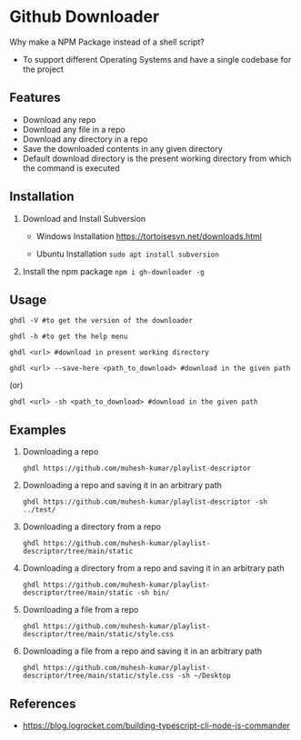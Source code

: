 # Github Downloader

Why make a NPM Package instead of a shell script?

- To support different Operating Systems and have a single codebase for the project

## Features

- Download any repo
- Download any file in a repo
- Download any directory in a repo
- Save the downloaded contents in any given directory
- Default download directory is the present working directory from which the command is executed

## Installation

1. Download and Install Subversion
   - Windows Installation https://tortoisesvn.net/downloads.html

   - Ubuntu Installation `sudo apt install subversion`

2. Install the npm package
   `npm i gh-downloader -g`

## Usage

`ghdl -V #to get the version of the downloader`

`ghdl -h #to get the help menu`

`ghdl <url> #download in present working directory`

`ghdl <url> --save-here <path_to_download> #download in the given path`

(or)

`ghdl <url> -sh <path_to_download> #download in the given path`

## Examples

1. Downloading a repo

   `ghdl https://github.com/muhesh-kumar/playlist-descriptor`

1. Downloading a repo and saving it in an arbitrary path

   `ghdl https://github.com/muhesh-kumar/playlist-descriptor -sh ../test/`

1. Downloading a directory from a repo

   `ghdl https://github.com/muhesh-kumar/playlist-descriptor/tree/main/static`

1. Downloading a directory from a repo and saving it in an arbitrary path

   `ghdl https://github.com/muhesh-kumar/playlist-descriptor/tree/main/static -sh bin/`

1. Downloading a file from a repo

   `ghdl https://github.com/muhesh-kumar/playlist-descriptor/tree/main/static/style.css`

1. Downloading a file from a repo and saving it in an arbitrary path

   `ghdl https://github.com/muhesh-kumar/playlist-descriptor/tree/main/static/style.css -sh ~/Desktop`

## References

- https://blog.logrocket.com/building-typescript-cli-node-js-commander
